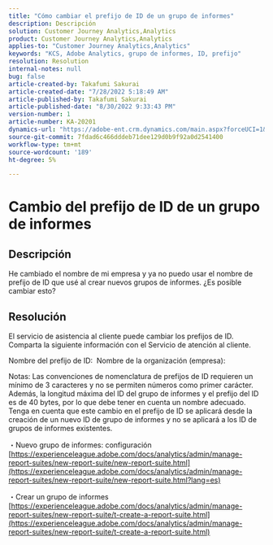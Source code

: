 ```yaml
---
title: "Cómo cambiar el prefijo de ID de un grupo de informes"
description: Descripción
solution: Customer Journey Analytics,Analytics
product: Customer Journey Analytics,Analytics
applies-to: "Customer Journey Analytics,Analytics"
keywords: "KCS, Adobe Analytics, grupo de informes, ID, prefijo"
resolution: Resolution
internal-notes: null
bug: false
article-created-by: Takafumi Sakurai
article-created-date: "7/28/2022 5:18:49 AM"
article-published-by: Takafumi Sakurai
article-published-date: "8/30/2022 9:33:43 PM"
version-number: 1
article-number: KA-20201
dynamics-url: "https://adobe-ent.crm.dynamics.com/main.aspx?forceUCI=1&pagetype=entityrecord&etn=knowledgearticle&id=373311bf-340e-ed11-82e5-000d3a379369"
source-git-commit: 7fdad6c466dddeb71dee129d0b9f92a0d2541400
workflow-type: tm+mt
source-wordcount: '189'
ht-degree: 5%

---
```


# Cambio del prefijo de ID de un grupo de informes

## Descripción

He cambiado el nombre de mi empresa y ya no puedo usar el nombre de prefijo de ID que usé al crear nuevos grupos de informes. ¿Es posible cambiar esto?

## Resolución


El servicio de asistencia al cliente puede cambiar los prefijos de ID. Comparta la siguiente información con el Servicio de atención al cliente.

Nombre del prefijo de ID:  Nombre de la organización (empresa):

Notas: Las convenciones de nomenclatura de prefijos de ID requieren un mínimo de 3 caracteres y no se permiten números como primer carácter. Además, la longitud máxima del ID del grupo de informes y el prefijo del ID es de 40 bytes, por lo que debe tener en cuenta un nombre adecuado. Tenga en cuenta que este cambio en el prefijo de ID se aplicará desde la creación de un nuevo ID de grupo de informes y no se aplicará a los ID de grupos de informes existentes.

・Nuevo grupo de informes: configuración
[https://experienceleague.adobe.com/docs/analytics/admin/manage-report-suites/new-report-suite/new-report-suite.html](https://experienceleague.adobe.com/docs/analytics/admin/manage-report-suites/new-report-suite/new-report-suite.html?lang=es)

・Crear un grupo de informes
[https://experienceleague.adobe.com/docs/analytics/admin/manage-report-suites/new-report-suite/t-create-a-report-suite.html](https://experienceleague.adobe.com/docs/analytics/admin/manage-report-suites/new-report-suite/t-create-a-report-suite.html)

